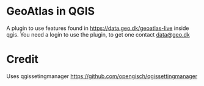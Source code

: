 # GeoAtlas in QGIS
A plugin to use features found in https://data.geo.dk/geoatlas-live inside qgis.
You need a login to use the plugin, to get one contact data@geo.dk


# Credit
Uses qgissetingmanager https://github.com/opengisch/qgissettingmanager

